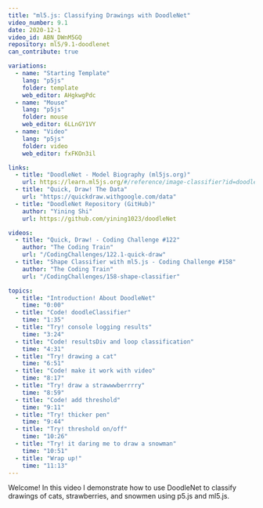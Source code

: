 ```yaml
---
title: "ml5.js: Classifying Drawings with DoodleNet"
video_number: 9.1
date: 2020-12-1
video_id: ABN_DWnM5GQ
repository: ml5/9.1-doodlenet
can_contribute: true

variations:
  - name: "Starting Template"
    lang: "p5js"
    folder: template
    web_editor: AHgkwgPdc
  - name: "Mouse"
    lang: "p5js"
    folder: mouse
    web_editor: 6LLnGY1VY
  - name: "Video"
    lang: "p5js"
    folder: video
    web_editor: fxFKOn3il

links:
  - title: "DoodleNet - Model Biography (ml5js.org)"
    url: https://learn.ml5js.org/#/reference/image-classifier?id=doodlenet-model-biography
  - title: "Quick, Draw! The Data"
    url: "https://quickdraw.withgoogle.com/data"
  - title: "DoodleNet Repository (GitHub)"
    author: "Yining Shi"
    url: https://github.com/yining1023/doodleNet

videos:
  - title: "Quick, Draw! - Coding Challenge #122"
    author: "The Coding Train"
    url: "/CodingChallenges/122.1-quick-draw"
  - title: "Shape Classifier with ml5.js - Coding Challenge #158"
    author: "The Coding Train"
    url: "/CodingChallenges/158-shape-classifier"

topics:
  - title: "Introduction! About DoodleNet"
    time: "0:00"
  - title: "Code! doodleClassifier"
    time: "1:35"
  - title: "Try! console logging results"
    time: "3:24"
  - title: "Code! resultsDiv and loop classification"
    time: "4:31"
  - title: "Try! drawing a cat"
    time: "6:51"
  - title: "Code! make it work with video"
    time: "8:17"
  - title: "Try! draw a strawwwberrrry"
    time: "8:59"
  - title: "Code! add threshold"
    time: "9:11"
  - title: "Try! thicker pen"
    time: "9:44"
  - title: "Try! threshold on/off"
    time: "10:26"
  - title: "Try! it daring me to draw a snowman"
    time: "10:51"
  - title: "Wrap up!"
    time: "11:13"
---
```


Welcome! In this video I demonstrate how to use DoodleNet to classify drawings of cats, strawberries, and snowmen using p5.js and ml5.js.
